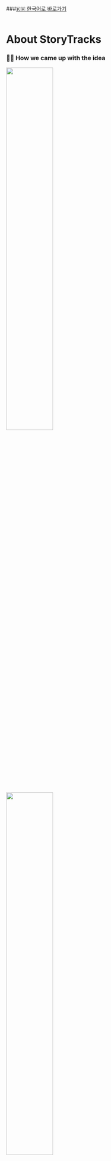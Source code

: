 ###[🇰🇷 한국어로 바로가기](#storytracks-kor)  
<br>

# About StoryTracks
### 🤔💭 How we came up with the idea
<img src="/imgs/1.png" width="50%" height="auto">
<img src="/imgs/2.png" width="50%" height="auto">
<img src="/imgs/3.png" width="50%" height="auto">

### About this app

StoryTracks is a mobile-centered web application designed to capture and share personal stories through location-based posts. Users can upload pictures from their device, and with the help of metadata like location and time, along with text input or voice-to-text, create unique posts. 

The app uses the Gemini API to automatically generate engaging content for each post. StoryTracks also includes features like user authentication (login and logout), a map feed powered by the Google Maps API to explore posts based on location, and the ability to react to others' stories. Perfect for sharing memories, experiences, and moments on the go!

Frameworks: Spring Boot(Backend), NextJS(Frontend), AWS(MySQL RDS, Amazon S3)
<br><br>

### 🧱 Repository Structure
StoryTracks is composed of three modular repositories under the same project umbrella:

[StoryTracks-fe](https://github.com/julsweonCodes/StoryTracks-fe)
<br>
Frontend built with Next.js. Handles UI/UX, client-side routing, and integration with Google Maps API and Gemini API.

[StoryTracks-be](https://github.com/julsweonCodes/StoryTracks-be)
<br>
Backend built with Spring Boot. Manages authentication, post processing, and business logic.

[StoryTracks-infra](https://github.com/julsweonCodes/StoryTracks-infra)
<br>
Infrastructure-as-Code and deployment settings. Includes AWS setup, database configuration, and CI/CD pipelines.

This structure allows each part of the application to be developed and maintained independently while ensuring smooth integration across services.

## 🥁 How to use our app
**🗺️📍 Explore posts based on your location!**

<img src="/imgs/4.png" width="30%" height="auto"><img src="/imgs/5.png" width="30%" height="auto">

<br>

**🔮✨ Share your posts with AI-generated text based on your photos!**

<img src="/imgs/6.png" width="30%" height="auto"><img src="/imgs/7.png" width="30%" height="auto">
<br><br>

Select photos that includes metadata

<img src="/imgs/8.png" width="auto" height="400px"><img src="/imgs/9.png" width="auto" height="400px">
<br><br>

Enter user content and generate AI text !

<img src="/imgs/10.png" width="25%" height="auto"><img src="/imgs/11.png" width="25%" height="auto"><img src="/imgs/12.png" width="25%" height="auto"><img src="/imgs/13.png" width="25%" height="auto">
<br><br>

## Future Updates 
StoryTracks is a project developed during the KATEC Hackathon as a Minimum Viable Product (MVP) of our idea. <br>While the core features, including location-based posts powered by Google Maps API and AI-generated content via the Gemini API, are fully implemented, other features like user authentication, reacting to posts, and commenting are still a work in progress.
<br><br>Feel free to use our project as a foundation and enhance it by adding new features, improving functionality, or building on the concept.🥳 <br>We’re excited to see how others can take this idea to the next level!

---
<a id="storytracks-kor"></a>
# 📦 StoryTracks

StoryTracks는 위치 기반 게시물을 통해 개인의 이야기를 기록하고 공유할 수 있도록 설계된 모바일 중심 웹 애플리케이션입니다.  
사용자는 사진을 업로드하고, 위치와 시간 같은 메타데이터, 텍스트 또는 음성 입력을 활용해 고유한 게시물을 만들 수 있습니다.

또한 Gemini API를 통해 사진을 기반으로 매력적인 콘텐츠를 자동 생성하며,  
Google Maps API 기반의 지도 피드를 통해 다른 사람들의 게시물을 탐색할 수 있고,  
로그인/로그아웃과 같은 인증 기능, 반응(좋아요 등) 기능도 포함되어 있습니다.

Frameworks: Spring Boot (백엔드), NextJS (프론트엔드), AWS (MySQL RDS, Amazon S3)

---

## 🧱 리포지토리 구조

StoryTracks는 하나의 프로젝트를 세 개의 모듈형 리포지토리로 나누어 구성되어 있습니다:

- **[StoryTracks-fe](https://github.com/julsweonCodes/StoryTracks-fe)**  
  **Next.js 기반의 프론트엔드**  
  사용자 인터페이스, 페이지 라우팅, Google Maps API 및 Gemini API 연동을 담당합니다.

- **[StoryTracks-be](https://github.com/julsweonCodes/StoryTracks-be)**  
  **Spring Boot 기반의 백엔드**  
  사용자 인증, 게시물 처리, 핵심 비즈니스 로직을 관리합니다.

- **[StoryTracks-infra](https://github.com/julsweonCodes/StoryTracks-infra)**  
  **인프라 및 배포 설정 리포지토리**  
  AWS 리소스 설정, 데이터베이스 구성, CI/CD 파이프라인 등을 포함합니다.

이러한 구조는 각 구성 요소를 독립적으로 개발 및 유지보수할 수 있게 하며, 서비스 간의 유기적인 통합을 보장합니다.

---

## 🤔💭 아이디어는 어떻게 시작됐을까요?

<img src="/imgs/1.png" width="50%" height="auto">
<img src="/imgs/2.png" width="50%" height="auto">
<img src="/imgs/3.png" width="50%" height="auto">

---

## 🥁 StoryTracks 사용법

**🗺️📍 내 주변의 게시물을 탐색해보세요!**

<img src="/imgs/4.png" width="30%" height="auto"><img src="/imgs/5.png" width="30%" height="auto">

<br>

**🔮✨ 사진을 기반으로 AI가 자동으로 글을 작성해줍니다!**

<img src="/imgs/6.png" width="30%" height="auto"><img src="/imgs/7.png" width="30%" height="auto">
<br><br>

메타데이터가 포함된 사진을 선택하고

<img src="/imgs/8.png" height="400px"><img src="/imgs/9.png" height="400px">
<br><br>

사용자 내용을 입력하고 AI 텍스트를 생성해보세요!

<img src="/imgs/10.png" width="25%" height="auto"><img src="/imgs/11.png" width="25%" height="auto"><img src="/imgs/12.png" width="25%" height="auto"><img src="/imgs/13.png" width="25%" height="auto">
